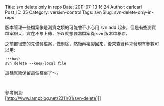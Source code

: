 Title: svn delete only in repo
Date: 2011-07-13 16:24
Author: carlcarl
Post_ID: 35
Category: version-control
Tags: svn
Slug: svn-delete-only-in-repo

版本管理一些檔案像是測資之類的可能會不小心用 svn add 起來，但是有些測資檔案很大，實在不想上傳，所以就想要將檔案從 svn 版本中移除。

之前都很笨的先備份檔案，做刪除，然後再複製回來，後來查資料才發現有參數可以用:

	:::bash
	svn delete --keep-local file


這樣就能保留這個檔案了～。

 

參考網頁:  
[http://www.lampblog.net/2011/01/svn-delete][]

  [http://www.lampblog.net/2011/01/svn-delete]: http://www.lampblog.net/2011/01/svn-delete%EF%BC%8D%E5%88%A0%E9%99%A4%E6%96%87%E4%BB%B6%E5%92%8C%E7%9B%AE%E5%BD%95/
